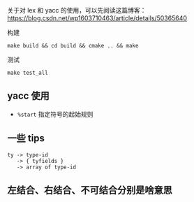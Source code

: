 关于对 lex 和 yacc 的使用，可以先阅读这篇博客：https://blog.csdn.net/wp1603710463/article/details/50365640

构建 

```
make build && cd build && cmake .. && make
```

测试

```
make test_all
```

## yacc 使用

- `%start` 指定符号的起始规则

## 一些 tips

```
ty -> type-id
   -> { tyfields }
   -> array of type-id
```

## 左结合、右结合、不可结合分别是啥意思


